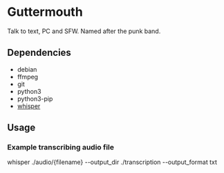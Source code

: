 # Guttermouth
Talk to text, PC and SFW.
Named after the punk band.

## Dependencies

- debian
- ffmpeg
- git
- python3
- python3-pip
- [whisper](https://github.com/openai/whisper)

## Usage

### Example transcribing audio file

whisper ./audio/{filename} --output_dir ./transcription --output_format txt
